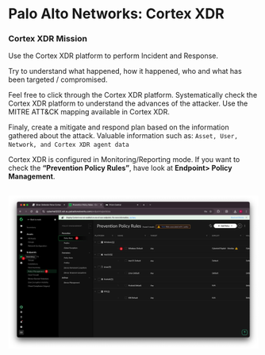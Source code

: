 # Palo Alto Networks: Cortex XDR


### **Cortex XDR Mission**

Use the Cortex XDR platform to perform Incident and Response.

Try to understand what happened, how it happened, who and what has been targeted / compromised.   

Feel free to click through the Cortex XDR platform.
Systematically check the Cortex XDR platform to understand the advances of the attacker. Use the MITRE ATT&CK mapping available in Cortex XDR.

Finaly, create a mitigate and respond plan based on the information gathered about the attack.
Valuable information such as: `Asset, User, Network, and Cortex XDR agent data`

<div class="purple">
Cortex XDR is configured in Monitoring/Reporting mode. If you want to check the <b>“Prevention Policy Rules”</b>, have look at <b>Endpoint>  Policy Management</b>.
</div>
<br>

![Cortex Prevention Policy](../../images/sliver_cortex_prevention_policy.jpg)
<br>

